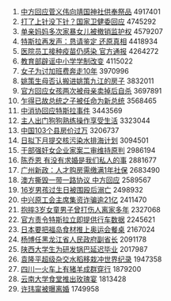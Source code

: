 1. [中方回应菅义伟向靖国神社供奉祭品](http://www.baidu.com/baidu?cl=3&tn=SE_baiduhomet8_jmjb7mjw&rsv_dl=fyb_top&fr=top1000&wd=%D6%D0%B7%BD%BB%D8%D3%A6%DD%D1%D2%E5%CE%B0%CF%F2%BE%B8%B9%FA%C9%F1%C9%E7%B9%A9%B7%EE%BC%C0%C6%B7) 4917401
1. [打了上针没下针？国家卫健委回应](http://www.baidu.com/baidu?cl=3&tn=SE_baiduhomet8_jmjb7mjw&rsv_dl=fyb_top&fr=top1000&wd=%B4%F2%C1%CB%C9%CF%D5%EB%C3%BB%CF%C2%D5%EB%A3%BF%B9%FA%BC%D2%CE%C0%BD%A1%CE%AF%BB%D8%D3%A6) 4745292
1. [单亲妈妈多次家暴女儿被撤销监护权](http://www.baidu.com/baidu?cl=3&tn=SE_baiduhomet8_jmjb7mjw&rsv_dl=fyb_top&fr=top1000&wd=%B5%A5%C7%D7%C2%E8%C2%E8%B6%E0%B4%CE%BC%D2%B1%A9%C5%AE%B6%F9%B1%BB%B3%B7%CF%FA%BC%E0%BB%A4%C8%A8) 4579207
1. [特斯拉再发声：恳请鉴定 还原真相](http://www.baidu.com/baidu?cl=3&tn=SE_baiduhomet8_jmjb7mjw&rsv_dl=fyb_top&fr=top1000&wd=%CC%D8%CB%B9%C0%AD%D4%D9%B7%A2%C9%F9%A3%BA%BF%D2%C7%EB%BC%F8%B6%A8%20%BB%B9%D4%AD%D5%E6%CF%E0) 4418934
1. [医院员工接种疫苗仍感染 官方通报](http://www.baidu.com/baidu?cl=3&tn=SE_baiduhomet8_jmjb7mjw&rsv_dl=fyb_top&fr=top1000&wd=%D2%BD%D4%BA%D4%B1%B9%A4%BD%D3%D6%D6%D2%DF%C3%E7%C8%D4%B8%D0%C8%BE%20%B9%D9%B7%BD%CD%A8%B1%A8) 4264272
1. [教育部辟谣中小学学制改变](http://www.baidu.com/baidu?cl=3&tn=SE_baiduhomet8_jmjb7mjw&rsv_dl=fyb_top&fr=top1000&wd=%BD%CC%D3%FD%B2%BF%B1%D9%D2%A5%D6%D0%D0%A1%D1%A7%D1%A7%D6%C6%B8%C4%B1%E4) 4115022
1. [女子为讨加班费奔走10年](http://www.baidu.com/baidu?cl=3&tn=SE_baiduhomet8_jmjb7mjw&rsv_dl=fyb_top&fr=top1000&wd=%C5%AE%D7%D3%CE%AA%CC%D6%BC%D3%B0%E0%B7%D1%B1%BC%D7%DF10%C4%EA) 3970996
1. [姚策生母否认搬进姚策九江的房子](http://www.baidu.com/baidu?cl=3&tn=SE_baiduhomet8_jmjb7mjw&rsv_dl=fyb_top&fr=top1000&wd=%D2%A6%B2%DF%C9%FA%C4%B8%B7%F1%C8%CF%B0%E1%BD%F8%D2%A6%B2%DF%BE%C5%BD%AD%B5%C4%B7%BF%D7%D3) 3832011
1. [官方回应女孩两次被母亲卖掉后自杀](http://www.baidu.com/baidu?cl=3&tn=SE_baiduhomet8_jmjb7mjw&rsv_dl=fyb_top&fr=top1000&wd=%B9%D9%B7%BD%BB%D8%D3%A6%C5%AE%BA%A2%C1%BD%B4%CE%B1%BB%C4%B8%C7%D7%C2%F4%B5%F4%BA%F3%D7%D4%C9%B1) 3697891
1. [乍得已故总统之子被任命为新总统](http://www.baidu.com/baidu?cl=3&tn=SE_baiduhomet8_jmjb7mjw&rsv_dl=fyb_top&fr=top1000&wd=%D5%A7%B5%C3%D2%D1%B9%CA%D7%DC%CD%B3%D6%AE%D7%D3%B1%BB%C8%CE%C3%FC%CE%AA%D0%C2%D7%DC%CD%B3) 3568465
1. [中消协回应特斯拉事件](http://www.baidu.com/baidu?cl=3&tn=SE_baiduhomet8_jmjb7mjw&rsv_dl=fyb_top&fr=top1000&wd=%D6%D0%CF%FB%D0%AD%BB%D8%D3%A6%CC%D8%CB%B9%C0%AD%CA%C2%BC%FE) 3443569
1. [主人出门狗狗熟练操作享受生活](http://www.baidu.com/baidu?cl=3&tn=SE_baiduhomet8_jmjb7mjw&rsv_dl=fyb_top&fr=top1000&wd=%D6%F7%C8%CB%B3%F6%C3%C5%B9%B7%B9%B7%CA%EC%C1%B7%B2%D9%D7%F7%CF%ED%CA%DC%C9%FA%BB%EE) 3323044
1. [中国103个县房价过万](http://www.baidu.com/baidu?cl=3&tn=SE_baiduhomet8_jmjb7mjw&rsv_dl=fyb_top&fr=top1000&wd=%D6%D0%B9%FA103%B8%F6%CF%D8%B7%BF%BC%DB%B9%FD%CD%F2) 3206737
1. [日拟下月提交核污染水排海计划](http://www.baidu.com/baidu?cl=3&tn=SE_baiduhomet8_jmjb7mjw&rsv_dl=fyb_top&fr=top1000&wd=%C8%D5%C4%E2%CF%C2%D4%C2%CC%E1%BD%BB%BA%CB%CE%DB%C8%BE%CB%AE%C5%C5%BA%A3%BC%C6%BB%AE) 3094501
1. [干部强奸女企业家案二审维持原判](http://www.baidu.com/baidu?cl=3&tn=SE_baiduhomet8_jmjb7mjw&rsv_dl=fyb_top&fr=top1000&wd=%B8%C9%B2%BF%C7%BF%BC%E9%C5%AE%C6%F3%D2%B5%BC%D2%B0%B8%B6%FE%C9%F3%CE%AC%B3%D6%D4%AD%C5%D0) 2986194
1. [陈乔恩 有没有求婚是我们私人的事](http://www.baidu.com/baidu?cl=3&tn=SE_baiduhomet8_jmjb7mjw&rsv_dl=fyb_top&fr=top1000&wd=%B3%C2%C7%C7%B6%F7%20%D3%D0%C3%BB%D3%D0%C7%F3%BB%E9%CA%C7%CE%D2%C3%C7%CB%BD%C8%CB%B5%C4%CA%C2) 2881677
1. [广州新政：人才购房需缴满1年社保](http://www.baidu.com/baidu?cl=3&tn=SE_baiduhomet8_jmjb7mjw&rsv_dl=fyb_top&fr=top1000&wd=%B9%E3%D6%DD%D0%C2%D5%FE%A3%BA%C8%CB%B2%C5%B9%BA%B7%BF%D0%E8%BD%C9%C2%FA1%C4%EA%C9%E7%B1%A3) 2683490
1. [澳方撕毁一带一路协议 中方回应](http://www.baidu.com/baidu?cl=3&tn=SE_baiduhomet8_jmjb7mjw&rsv_dl=fyb_top&fr=top1000&wd=%B0%C4%B7%BD%CB%BA%BB%D9%D2%BB%B4%F8%D2%BB%C2%B7%D0%AD%D2%E9%20%D6%D0%B7%BD%BB%D8%D3%A6) 2589567
1. [16岁男孩过生日被围殴后溺亡](http://www.baidu.com/baidu?cl=3&tn=SE_baiduhomet8_jmjb7mjw&rsv_dl=fyb_top&fr=top1000&wd=16%CB%EA%C4%D0%BA%A2%B9%FD%C9%FA%C8%D5%B1%BB%CE%A7%C5%B9%BA%F3%C4%E7%CD%F6) 2498932
1. [中兴原工会主席集资诈骗逾21亿](http://www.baidu.com/baidu?cl=3&tn=SE_baiduhomet8_jmjb7mjw&rsv_dl=fyb_top&fr=top1000&wd=%D6%D0%D0%CB%D4%AD%B9%A4%BB%E1%D6%F7%CF%AF%BC%AF%D7%CA%D5%A9%C6%AD%D3%E221%D2%DA) 2411470
1. [抱摔3岁女童男子曾打伤人离家多年](http://www.baidu.com/baidu?cl=3&tn=SE_baiduhomet8_jmjb7mjw&rsv_dl=fyb_top&fr=top1000&wd=%B1%A7%CB%A43%CB%EA%C5%AE%CD%AF%C4%D0%D7%D3%D4%F8%B4%F2%C9%CB%C8%CB%C0%EB%BC%D2%B6%E0%C4%EA) 2327068
1. [官方责令特斯拉立即提供行车数据](http://www.baidu.com/baidu?cl=3&tn=SE_baiduhomet8_jmjb7mjw&rsv_dl=fyb_top&fr=top1000&wd=%B9%D9%B7%BD%D4%F0%C1%EE%CC%D8%CB%B9%C0%AD%C1%A2%BC%B4%CC%E1%B9%A9%D0%D0%B3%B5%CA%FD%BE%DD) 2245621
1. [日本要把福岛食材推上奥运会餐桌](http://www.baidu.com/baidu?cl=3&tn=SE_baiduhomet8_jmjb7mjw&rsv_dl=fyb_top&fr=top1000&wd=%C8%D5%B1%BE%D2%AA%B0%D1%B8%A3%B5%BA%CA%B3%B2%C4%CD%C6%C9%CF%B0%C2%D4%CB%BB%E1%B2%CD%D7%C0) 2167024
1. [杨博任黑龙江省人民政府副省长](http://www.baidu.com/baidu?cl=3&tn=SE_baiduhomet8_jmjb7mjw&rsv_dl=fyb_top&fr=top1000&wd=%D1%EE%B2%A9%C8%CE%BA%DA%C1%FA%BD%AD%CA%A1%C8%CB%C3%F1%D5%FE%B8%AE%B8%B1%CA%A1%B3%A4) 2091178
1. [陕西大学生为研发锅巴延迟毕业](http://www.baidu.com/baidu?cl=3&tn=SE_baiduhomet8_jmjb7mjw&rsv_dl=fyb_top&fr=top1000&wd=%C9%C2%CE%F7%B4%F3%D1%A7%C9%FA%CE%AA%D1%D0%B7%A2%B9%F8%B0%CD%D1%D3%B3%D9%B1%CF%D2%B5) 2017987
1. [袁隆平超级杂交水稻移栽冲世界纪录](http://www.baidu.com/baidu?cl=3&tn=SE_baiduhomet8_jmjb7mjw&rsv_dl=fyb_top&fr=top1000&wd=%D4%AC%C2%A1%C6%BD%B3%AC%BC%B6%D4%D3%BD%BB%CB%AE%B5%BE%D2%C6%D4%D4%B3%E5%CA%C0%BD%E7%BC%CD%C2%BC) 1947358
1. [四川一火车上有猪羊成群穿行](http://www.baidu.com/baidu?cl=3&tn=SE_baiduhomet8_jmjb7mjw&rsv_dl=fyb_top&fr=top1000&wd=%CB%C4%B4%A8%D2%BB%BB%F0%B3%B5%C9%CF%D3%D0%D6%ED%D1%F2%B3%C9%C8%BA%B4%A9%D0%D0) 1879200
1. [云南大学食堂推出玫瑰宴](http://www.baidu.com/baidu?cl=3&tn=SE_baiduhomet8_jmjb7mjw&rsv_dl=fyb_top&fr=top1000&wd=%D4%C6%C4%CF%B4%F3%D1%A7%CA%B3%CC%C3%CD%C6%B3%F6%C3%B5%B9%E5%D1%E7) 1813428
1. [许玮甯被曝离婚](http://www.baidu.com/baidu?cl=3&tn=SE_baiduhomet8_jmjb7mjw&rsv_dl=fyb_top&fr=top1000&wd=%D0%ED%E7%E2%E5%B8%B1%BB%C6%D8%C0%EB%BB%E9) 1749958